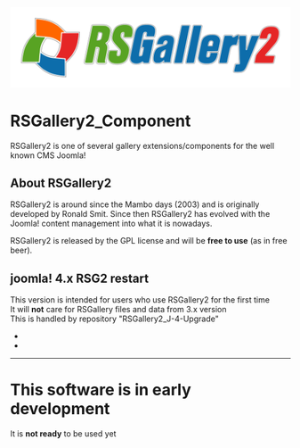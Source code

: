 ![RSGallery logo with text](https://github.com/RSGallery2/RSGallery2_Project/blob/master/RSGallery2_Logo/RSG2_logoText.svg) 

# RSGallery2_Component
RSGallery2 is one of several gallery extensions/components for the well known CMS Joomla!

## About RSGallery2
RSGallery2 is around since the Mambo days (2003) and is originally developed by Ronald Smit. Since then RSGallery2 has evolved with the Joomla! content management into what it is nowadays.

RSGallery2 is released by the GPL license and will be **free to use** (as in free beer).

## **joomla! 4.x RSG2 restart**

This version is intended for users who use RSGallery2 for the first time<br>
It will **not** care for RSGallery files and data from 3.x version<br>
This is handled by repository "RSGallery2_J-4-Upgrade"<br>

* 
* 

---

# **This software is in early development**

It is **not ready** to be used yet






